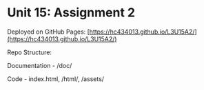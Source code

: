 # Unit 15: Assignment 2

Deployed on GitHub Pages: [https://hc434013.github.io/L3U15A2/](https://hc434013.github.io/L3U15A2/)

Repo Structure:

Documentation - /doc/

Code - index.html, /html/, /assets/


